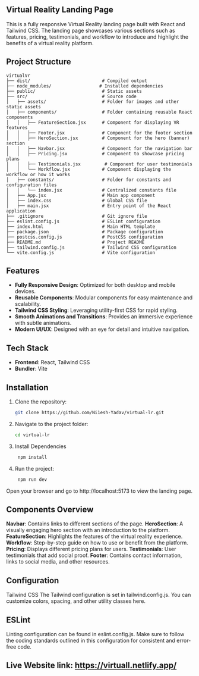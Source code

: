 ## Virtual Reality Landing Page

This is a fully responsive Virtual Reality landing page built with React and Tailwind CSS. 
The landing page showcases various sections such as features, pricing, testimonials, and workflow to introduce 
and highlight the benefits of a virtual reality platform.

## Project Structure

```
virtualVr
├── dist/                           # Compiled output
├── node_modules/                  # Installed dependencies
├── public/                         # Static assets
├── src/                            # Source code
│   ├── assets/                     # Folder for images and other static assets
│   ├── components/                 # Folder containing reusable React components
│   │   ├── FeatureSection.jsx      # Component for displaying VR features
│   │   ├── Footer.jsx              # Component for the footer section
│   │   ├── HeroSection.jsx         # Component for the hero (banner) section
│   │   ├── Navbar.jsx              # Component for the navigation bar
│   │   ├── Pricing.jsx             # Component to showcase pricing plans
│   │   ├── Testimonials.jsx         # Component for user testimonials
│   │   └── Workflow.jsx            # Component displaying the workflow or how it works
│   ├── constants/                  # Folder for constants and configuration files
│   │   └── index.jsx               # Centralized constants file
│   ├── App.jsx                     # Main app component
│   ├── index.css                   # Global CSS file
│   ├── main.jsx                    # Entry point of the React application
├── .gitignore                      # Git ignore file
├── eslint.config.js                # ESLint configuration
├── index.html                      # Main HTML template
├── package.json                    # Package configuration
├── postcss.config.js               # PostCSS configuration
├── README.md                       # Project README
├── tailwind.config.js              # Tailwind CSS configuration
└── vite.config.js                  # Vite configuration
```

## Features

- **Fully Responsive Design**: Optimized for both desktop and mobile devices.
- **Reusable Components**: Modular components for easy maintenance and scalability.
- **Tailwind CSS Styling**: Leveraging utility-first CSS for rapid styling.
- **Smooth Animations and Transitions**: Provides an immersive experience with subtle animations.
- **Modern UI/UX**: Designed with an eye for detail and intuitive navigation.

## Tech Stack

- **Frontend**: React, Tailwind CSS
- **Bundler**: Vite

## Installation

1. Clone the repository:
   ```bash
   git clone https://github.com/Ni1esh-Yadav/virtual-lr.git
   
2. Navigate to the project folder:
   ```bash
   cd virtual-lr

3. Install Dependencies
   ```bash
    npm install

4. Run the project:
   ```bash
    npm run dev

Open your browser and go to http://localhost:5173 to view the landing page.

##  Components Overview

**Navbar**: Contains links to different sections of the page.
**HeroSection**: A visually engaging hero section with an introduction to the platform.
**FeatureSection**: Highlights the features of the virtual reality experience.
**Workflow**: Step-by-step guide on how to use or benefit from the platform.
**Pricing**: Displays different pricing plans for users.
**Testimonials**: User testimonials that add social proof.
**Footer**: Contains contact information, links to social media, and other resources.

## Configuration
Tailwind CSS
The Tailwind configuration is set in tailwind.config.js. You can customize colors, spacing, and other utility classes here.

## ESLint
Linting configuration can be found in eslint.config.js. Make sure to follow the coding standards outlined in this configuration for consistent and error-free code.

## Live Website link: https://virtuall.netlify.app/
